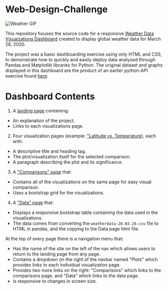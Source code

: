 # Web-Design-Challenge

![Weather GIF](http://images.intellicast.com/WxImages/CustomGraphicLoop/sfcmap_anim.gif)

This repository houses the source code for a responsive [Weather Data Visuaizations Dashboard](https://patelpurvip.github.io/Web-Design-Weather-Data-Dashboard/) created to display global weather data for March 28, 2020. 

The project was a basic dashboarding exercise using only HTML and CSS, to demonstrate how to quickly and easily deploy data analyzed through Pandas and Matplotlib libraries for Python.  The original dataset and graphs displayed in this dashboard are the product of an earlier python-API exercise found [here](https://github.com/patelpurvip/python-api-challenge).

# Dashboard Contents

1. A [landing page](https://patelpurvip.github.io/Web-Design-Weather-Data-Dashboard/) containing:
  * An explanation of the project.
  * Links to each visualizations page.
2. Four visualization pages (example: ["Latitude vs. Temperature](https://patelpurvip.github.io/Web-Design-Weather-Data-Dashboard/other/LatvsTemp.html)), each with:
  * A descriptive title and heading tag.
  * The plot/visualization itself for the selected comparison.
  * A paragraph describing the plot and its significance.
3. A ["Comparisons" page](https://patelpurvip.github.io/Web-Design-Weather-Data-Dashboard/other/ComparisonsPage.html) that:
  * Contains all of the visualizations on the same page for easy visual comparison.
  * Uses a bootstrap grid for the visualizations.
4. A ["Data" page](https://patelpurvip.github.io/Web-Design-Weather-Data-Dashboard/other/DataPage.html) that:
  * Displays a responsive bootstrap table containing the data used in the visualizations.
  * The data comes from converting the `weatherdata-28.03.20.csv` file to HTML in pandas, and the copying to the Data page html file. 

At the top of every page there is a navigation menu that:

* Has the name of the site on the left of the nav which allows users to return to the landing page from any page.
* Contains a dropdown on the right of the navbar named "Plots" which provides links to each individual visualization page.
* Provides two more links on the right: "Comparisons" which links to the comparisons page, and "Data" which links to the data page.
* Is responsive to changes in screen size.
